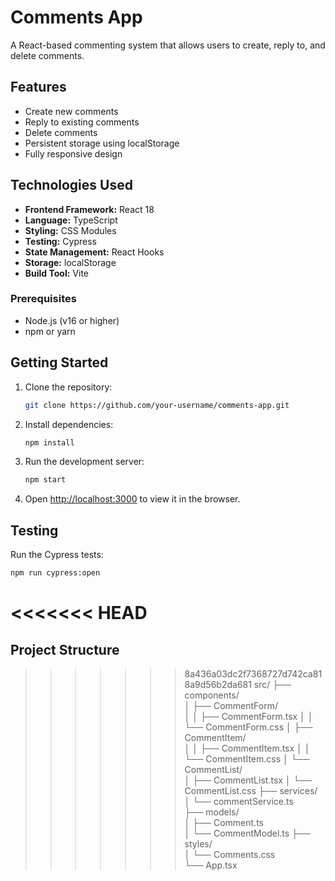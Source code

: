 # Comments App

A React-based commenting system that allows users to create, reply to, and delete comments.

## Features

- Create new comments
- Reply to existing comments
- Delete comments
- Persistent storage using localStorage
- Fully responsive design

## Technologies Used

- **Frontend Framework:** React 18
- **Language:** TypeScript
- **Styling:** CSS Modules
- **Testing:** Cypress
- **State Management:** React Hooks
- **Storage:** localStorage
- **Build Tool:** Vite

### Prerequisites

- Node.js (v16 or higher)
- npm or yarn

## Getting Started

1. Clone the repository:
   ```bash
   git clone https://github.com/your-username/comments-app.git
   ```

2. Install dependencies:
   ```bash
   npm install
   ```

3. Run the development server:
   ```bash
   npm start
   ```


4. Open [http://localhost:3000](http://localhost:3000) to view it in the browser.

## Testing

Run the Cypress tests:
```bash
npm run cypress:open
```

<<<<<<< HEAD
=======
## Project Structure

>>>>>>> 8a436a03dc2f7368727d742ca818a9d56b2da681
src/
├── components/         
│   ├── CommentForm/    
│   │   ├── CommentForm.tsx
│   │   └── CommentForm.css
│   ├── CommentItem/    
│   │   ├── CommentItem.tsx
│   │   └── CommentItem.css
│   └── CommentList/    
│       ├── CommentList.tsx
│       └── CommentList.css
├── services/           
│   └── commentService.ts  
├── models/             
│   ├── Comment.ts      
│   └── CommentModel.ts 
├── styles/            
│   └── Comments.css                
└── App.tsx            
